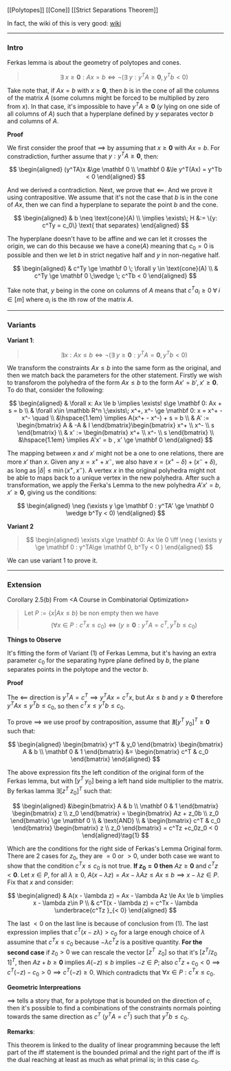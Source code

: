 [[Polytopes]]
[[Cone]]
[[Strict Separations Theorem]]

In fact, the wiki of this is very good: [wiki](https://en.wikipedia.org/wiki/Farkas%27_lemma)

---
### **Intro**

Ferkas lemma is about the geometry of polytopes and cones. 

> $$
> \exists\; x \ge \mathbf 0: Ax = b \iff 
> \neg (\exists\; y: y^TA\ge \mathbf 0 , y^Tb < 0)
> $$

Take note that, if $Ax = b$ with $x \ge \mathbf 0$, then $b$ is in the cone of all the columns of the matrix $A$ (some columns might be forced to be multiplied by zero from $x$). In that case, it's impossible to have $y^TA\ge \mathbf 0$ ($y$ lying on one side of all columns of $A$) such that a hyperplane defined by $y$ separates vector $b$ and columns of $A$. 

**Proof**

We first consider the proof that $\implies$ by assuming that $x \ge \mathbf 0$ with $Ax = b$. For constradiction, further assume that $y: y^TA\ge \mathbf 0$, then: 

$$
\begin{aligned}
    (y^TA)x &\ge \mathbf 0
    \\
    \mathbf 0  &\le 
    y^T(Ax) = y^Tb < 0
\end{aligned}
$$

And we derived a contradiction. Next, we prove that $\impliedby$. And we prove it using contrapositive. We assume that it's not the case that $b$ is in the cone of $Ax$, then we can find a hyperplane to separate the point $b$ and the cone. 

$$
\begin{aligned}
    & b \neq \text{cone}(A)
    \\
    \implies \exists\; H &:= \{y: c^Ty = c_0\} \text{ that separates}
\end{aligned}
$$

The hyperplane doesn't have to be affine and we can let it crosses the origin, we can do this because we have a $\text{cone}(A)$ meaning that $c_0 = 0$ is possible and then we let $b$ in strict negative half and $y$ in non-negative half. 

$$
\begin{aligned}
    & c^Ty \ge \mathbf 0 \; \forall y \in \text{cone}(A)
    \\
    & c^Ty \ge \mathbf 0 \;\wedge \; c^Tb < 0
\end{aligned}
$$

Take note that, $y$ being in the cone on columns of $A$ means that $c^Ta_i \ge 0\;\forall \; i\in [m]$ where $a_i$ is the ith row of the matrix $A$. 


---
### **Variants**


**Variant 1**: 
> $$
> \exists x: Ax \le b \iff 
> \neg( \exists \; y \ge \mathbf 0 : y^TA = \mathbf 0 , y^Tb < 0 )
> $$

We transform the constraints $Ax \le b$ into the same form as the original, and then we match back the parameters for the other statement. Firstly we wish to transforom the polyhedra of the form $Ax \le b$ to the form $Ax' = b', x'\ge \mathbf 0$. To do that, consider the following: 

$$
\begin{aligned}
    & \forall x: Ax \le b \implies \exists! s\ge \mathbf 0: Ax + s = b
    \\
    & \forall x\in \mathbb R^n \;\exists\; x^+, x^- \ge \mathbf 0: 
    x = x^+ - x^- \quad 
    \\
    &\hspace{1.1em} \implies 
        A(x^+ - x^-) + s = b
    \\
    & A' := \begin{bmatrix}
        A & -A & I
    \end{bmatrix}\begin{bmatrix}
        x^+ \\ x^- \\ s
    \end{bmatrix}
    \\
    & x' := \begin{bmatrix}
        x^+ \\ x^- \\ s
    \end{bmatrix}
    \\
    &\hspace{1.1em} \implies 
    A'x' = b , x' \ge \mathbf 0
\end{aligned}
$$

The mapping between $x$ and $x'$ might not be a one to one relations, there are more $x'$ than $x$. Given any $x = x^+ + x^-$, we also have $x = (x^+ - \delta) + (x^- + \delta)$, as long as $|\delta| \le \min(x^+, x^-)$. A vertex $x$ in the original polyhedra might not be able to maps back to a unique vertex in the new polyhedra. After such a transformation, we apply the Ferka's Lemma to the new polyhedra $A'x' = b, x' \ge \mathbf 0$, giving us the conditions: 

$$
\begin{aligned}
    \neg (\exists y \ge \mathbf 0 : y^TA' \ge \mathbf 0 \wedge b^Ty < 0)
\end{aligned}
$$


**Variant 2**
> $$
> \begin{aligned}
>     \exists x\ge \mathbf 0: Ax \le 0 \iff \neg 
>     (
>         \exists y \ge \mathbf 0 :
>         y^TA\ge \mathbf 0, b^Ty < 0
>     )
> \end{aligned}
> $$

We can use variant 1 to prove it. 


---
### **Extension**

Corollary 2.5(b) From \<A Course in Combinatorial Optimization\>

> Let $P:= \{x|Ax \le b\}$ be non empty then we have 
> $$
> (\forall x \in P: c^Tx \le c_0 ) \iff (y \ge \mathbf 0: y^TA = c^T, y^Tb \le  c_0)
> $$

**Things to Observe**

It's fitting the form of Variant (1) of Ferkas Lemma, but it's having an extra parameter $c_0$ for the separating hypre plane defined by $b$, the plane separates points in the polytope and the vector $b$. 

**Proof**

The $\impliedby$ direction is $y^TA = c^T \implies y^TAx = c^Tx$, but $Ax \le b$  and $y\ge \mathbf 0$ therefore $y^TAx \le y^Tb \le c_0$, so then $c^Tx \le y^Tb \le c_0$. 


To prove $\implies$ we use proof by contraposition, assume that $\nexists [y^T \; y_0]^T\ge \mathbf 0$ such that: 

$$
\begin{aligned}
    \begin{bmatrix}
        y^T & y_0
    \end{bmatrix}
    \begin{bmatrix}
        A & b
        \\
        \mathbf 0 & 1
    \end{bmatrix}
    &= 
    \begin{bmatrix}
        c^T & c_0
    \end{bmatrix}
\end{aligned}
$$

The above expression fits the left condition of the original form of the Ferkas lemma, but with $[y^T \; y_0]$ being a left hand side multiplier to the matrix. By ferkas lamma $\exists [z^T \; z_0]^T$ such that: 

$$
\begin{aligned}
    &\begin{bmatrix}
        A & b \\
        \mathbf 0 & 1
    \end{bmatrix} 
    \begin{bmatrix}
        z \\ z_0
    \end{bmatrix}
    =
    \begin{bmatrix}
        Az + z_0b
        \\
        z_0
    \end{bmatrix}
    \ge 
    \mathbf 0
    \\
    & \text{AND}
    \\
    & \begin{bmatrix}
        c^T & c_0
    \end{bmatrix}
    \begin{bmatrix}
        z \\ z_0
    \end{bmatrix}
    = 
    c^Tz +c_0z_0 < 0
\end{aligned}\tag{1}
$$

Which are the conditions for the right side of Ferkas's Lemma Original form. There are 2 cases for $z_0$, they are $=0$ or $> 0$, under both case we want to show that the condition $c^Tx \le c_0$ is not true. **If $z_0 = 0$ then** $Az\ge \mathbf 0$ and $c^Tz< \mathbf 0$. Let $x\in P$, for all $\lambda\ge 0$, $A(x - \lambda z) = Ax - \lambda Az \le Ax \le b \implies x - \lambda z\in P$. Fix that $x$ and consider: 

$$
\begin{aligned}
    & A(x - \lambda z) = Ax - \lambda Az \le Ax \le b \implies x - \lambda z\in P
    \\
    & c^T(x - \lambda z) = c^Tx - \lambda \underbrace{c^Tz }_{< 0}
\end{aligned}
$$

The last $<0$ on the last line is because of conclusion from (1). The last expression implies that $c^T(x - z\lambda) > c_0$ for a large enough choice of $\lambda$ assumine that $c^Tx \le c_0$ because $-\lambda c^Tz$ is a positive quantity. **For the second case**  if $z_0 > 0$ we can rescale the vector $[z^T \;\;z_0]$ so that it's $[z^T/z_0 \;\; 1]^T$, then $Az + b \ge \mathbf 0$ implies $A(-z)\le b$ implies $-z \in P$; also $c^Tz + c_0 < 0 \implies c^T(-z) - c_0 > 0 \implies c^T(-z) \ge 0$. Which contradicts that $\forall x \in P: c^Tx \le c_0$. 

**Geometric Interpreations**

$\implies$ tells a story that, for a polytope that is bounded on the direction of $c$, then it's possible to find a combinations of the constraints normals pointing towards the same direction as $c^T$ ($y^TA = c^T$) such that $y^Tb\le c_0$. 

**Remarks**: 

This theorem is linked to the duality of linear programming because the left part of the iff statement is the bounded primal and the right part of the iff is the dual reaching at least as much as what primal is; in this case $c_0$. 
